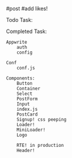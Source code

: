 #post
#add likes!



Todo Task:
    



Completed Task:

    Appwrite
        auth
        config

    Conf
        conf.js

    Components:
        Button
        Container
        Select
        PostForm
        Input
        index.js 
        PostCard
        Signup! css peeping
        Loader!
        MiniLoader!
        Logo
        
        RTE! in production
        Header!

    
